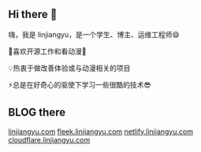 ## Hi there 👋

嗨，我是 linjiangyu，是一个学生、博主、运维工程师😄

💖喜欢开源工作和看动漫👀

💡热衷于做改善体验或与动漫相关的项目

⚡总是在好奇心的驱使下学习一些很酷的技术😎

## BLOG there
[linjiangyu.com](https://linjiangyu.com/)
[fleek.linjiangyu.com](https://fleek.linjiangyu.com/)
[netlify.linjiangyu.com](https://netlify.linjiangyu.com/)
[cloudflare.linjiangyu.com](https://cloudflare.linjiangyu.com/)

